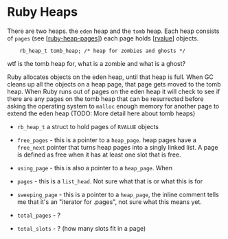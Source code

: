 # Ruby Heaps

There are two heaps. the `eden` heap and the `tomb` heap. Each heap consists of
`pages` (see [[ruby-heap-pages]]) each page holds [[rvalue]] objects.

```
    rb_heap_t tomb_heap; /* heap for zombies and ghosts */
```
wtf is the tomb heap for, what is a zombie and what is a ghost?

Ruby allocates objects on the eden heap, until that heap is full. When GC cleans
up all the objects on a heap page, that page gets moved to the tomb heap. When
Ruby runs out of pages on the eden heap it will check to see if there are any
pages on the tomb heap that can be resurrected before asking the operating
system to `malloc` enough memory for another page to extend the eden heap (TODO:
More detail here about tomb heaps)

* `rb_heap_t` a struct to hold pages of `RVALUE` objects

* `free_pages` - this is a pointer to a `heap_page`. heap pages have a
  `free_next` pointer that turns heap pages into a singly linked list. A page is
  defined as free when it has at least one slot that is free.

* `using_page` - this is also a pointer to a `heap_page`. When

* `pages` - this is a `list_head`. Not sure what that is or what this is for

* `sweeping_page` - this is a pointer to a `heap_page`, the inline comment
    tells me that it's an "iterator for .pages", not sure what this means yet.

* `total_pages` - ?

* `total_slots` - ? (how many slots fit in a page)

[//begin]: # "Autogenerated link references for markdown compatibility"
[ruby-heap-pages]: ruby-heap-pages "Ruby Heap Pages"
[rvalue]: rvalue "Rvalue"
[//end]: # "Autogenerated link references"